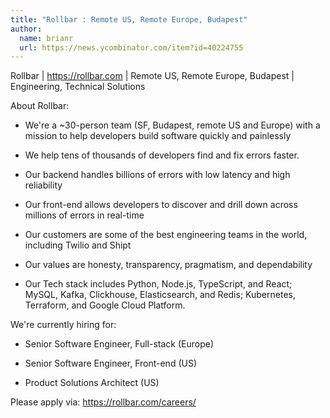 ```yaml
---
title: "Rollbar : Remote US, Remote Europe, Budapest"
author:
  name: brianr
  url: https://news.ycombinator.com/item?id=40224755
---
```

Rollbar | <a href="https:&#x2F;&#x2F;rollbar.com" rel="nofollow">https:&#x2F;&#x2F;rollbar.com</a> | Remote US, Remote Europe, Budapest | Engineering, Technical Solutions

About Rollbar:

* We&#x27;re a ~30-person team (SF, Budapest, remote US and Europe) with a mission to help developers build software quickly and painlessly

* We help tens of thousands of developers find and fix errors faster.

* Our backend handles billions of errors with low latency and high reliability

* Our front-end allows developers to discover and drill down across millions of errors in real-time

* Our customers are some of the best engineering teams in the world, including Twilio and Shipt

* Our values are honesty, transparency, pragmatism, and dependability

* Our Tech stack includes Python, Node.js, TypeScript, and React; MySQL, Kafka, Clickhouse, Elasticsearch, and Redis; Kubernetes, Terraform, and Google Cloud Platform.

We&#x27;re currently hiring for:

- Senior Software Engineer, Full-stack (Europe)

- Senior Software Engineer, Front-end (US)

- Product Solutions Architect (US)

Please apply via: <a href="https:&#x2F;&#x2F;rollbar.com&#x2F;careers&#x2F;" rel="nofollow">https:&#x2F;&#x2F;rollbar.com&#x2F;careers&#x2F;</a>
